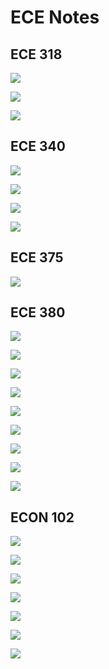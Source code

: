 # ECE Notes



## ECE 318

<a href = "Signals&Systems/FourierSeries&Transforms.html" target = "_blank" rel = "noopener noreferrer">![](https://img.shields.io/badge/Signals%20%26%20Systems-Fourier%20Series%20&%20Transforms-important)</a>

<a href = "Signals&Systems/Energy&Power.html" target = "_blank" rel = "noopener noreferrer">![](https://img.shields.io/badge/Signals%20%26%20Systems-Energy%20&%20Power-important)</a>

<a href = "AnalogCommunication/Autocorrelation&Crosscorrelation.html" target = "_blank" rel = "noopener noreferrer">![](https://img.shields.io/badge/Analog%20Communication-Autocorrelation%20&%20Crosscorrelation-pink)</a>



## ECE 340

<a href = "Circuits/BJTs.html" target = "_blank" rel = "noopener noreferrer">![](https://img.shields.io/badge/Circuits-BJTs-brightgreen)</a>

<a href = "Circuits/MOSFETs.html" target = "_blank" rel = "noopener noreferrer">![](https://img.shields.io/badge/Circuits-MOSFETs-brightgreen)</a>

<a href = "Circuits/AnalysisOfTransistorAmplifiers.html" target = "_blank" rel = "noopener noreferrer">![](https://img.shields.io/badge/Circuits-Analysis%20Of%20Transistor%20Amplifiers-brightgreen)</a>

<a href = "Circuits/IntegratedCircuitAmplifiers.html" target = "_blank" rel = "noopener noreferrer">![](https://img.shields.io/badge/Circuits-Integrated%20Circuit%20Amplifiers-brightgreen)</a>



## ECE 375

<a href = "ElectromagneticWaves/MaxwellsEquations.html" target = "_blank" rel = "noopener noreferrer">![](https://img.shields.io/badge/Electromagnetic%20Waves-Maxells%20Equations-yellow)</a>



## ECE 380

<a href = "Signals&Systems/LaplaceTransforms.html" target = "_blank" rel = "noopener noreferrer">![](https://img.shields.io/badge/Signals%20%26%20Systems-Laplace%20Transforms-orange)</a>

<a href = "ControlSystems/BodePlots.html" target = "_blank" rel = "noopener noreferrer">![](https://img.shields.io/badge/Control%20Systems-Bode%20Plots-blue)</a>

<a href = "ControlSystems/FirstOrderSystems.html" target = "_blank" rel = "noopener noreferrer">![](https://img.shields.io/badge/Control%20Systems-First%20Order%20Systems-blue)</a>

<a href = "ControlSystems/SecondOrderSystems.html" target = "_blank" rel = "noopener noreferrer">![](https://img.shields.io/badge/Control%20Systems-Second%20Order%20Systems-blue)</a>

<a href = "ControlSystems/Stability.html" target = "_blank" rel = "noopener noreferrer">![](https://img.shields.io/badge/Control%20Systems-Stability-blue)</a>

<a href = "ControlSystems/ReferenceTracking.html" target = "_blank" rel = "noopener noreferrer">![](https://img.shields.io/badge/Control%20Systems-Reference%20Tracking-blue)</a>

<a href = "ControlSystems/RootLocus.html" target = "_blank" rel = "noopener noreferrer">![](https://img.shields.io/badge/Control%20Systems-Root%20Locus-blue)</a>

<a href = "ControlSystems/Lead&LagCompensators.html" target = "_blank" rel = "noopener noreferrer">![](https://img.shields.io/badge/Control%20Systems-Lead%20&%20Lag%20Compensators-blue)</a>

<a href = "ControlSystems/NyquistPlots.html" target = "_blank" rel = "noopener noreferrer">![](https://img.shields.io/badge/Control%20Systems-Nyquist%20Plots-blue)</a>



## ECON 102

<a href = "Economics/GrowthRates.html" target = "_blank" rel = "noopener noreferrer">![](https://img.shields.io/badge/Economics-Growth%20Rates-darkred)</a>

<a href = "Economics/TimeSeriesComponents.html" target = "_blank" rel = "noopener noreferrer">![](https://img.shields.io/badge/Economics-Time%20Series%20Components-darkred)</a>

<a href = "Economics/IndexNumbers.html" target = "_blank" rel = "noopener noreferrer">![](https://img.shields.io/badge/Economics-Index%20Numbers-darkred)</a>

<a href = "Economics/RealGDP.html" target = "_blank" rel = "noopener noreferrer">![](https://img.shields.io/badge/Economics-Real%20GDP-darkred)</a>

<a href = "Economics/Inflation.html" target = "_blank" rel = "noopener noreferrer">![](https://img.shields.io/badge/Economics-Inflation-darkred)</a>

<a href = "Economics/Unemployment.html" target = "_blank" rel = "noopener noreferrer">![](https://img.shields.io/badge/Economics-Unemployment-darkred)</a>

<a href = "Economics/Inequality.html" target = "_blank" rel = "noopener noreferrer">![](https://img.shields.io/badge/Economics-Inequality-darkred)</a>
